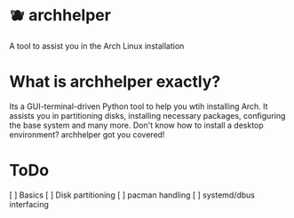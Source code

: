 # 🫐 archhelper
A tool to assist you in the Arch Linux installation

# What is archhelper exactly?
Its a GUI-terminal-driven Python tool to help you wtih installing Arch. It assists you in partitioning disks, installing necessary packages, configuring the base system and many more. Don't know how to install a desktop environment? archhelper got you covered!

# ToDo

[ ] Basics
[ ] Disk partitioning
[ ] pacman handling
[ ] systemd/dbus interfacing
